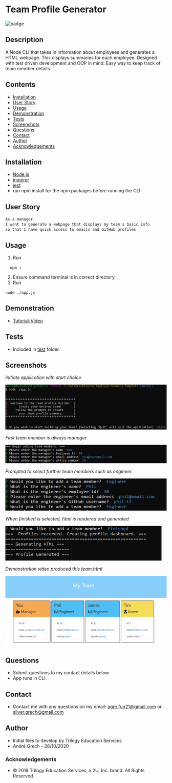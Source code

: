 # Team Profile Generator

![badge](https://img.shields.io/badge/License-mit-green.svg)<br />

## Description

A Node CLI that takes in information about employees and generates a HTML webpage. This displays summaries for each employee. Designed with test driven development and OOP in mind. Easy way to keep track of team member details.

## Contents

- [Installation](#installation)
- [User Story](#user-story)
- [Usage](#usage)
- [Demonstration](#demonstration)
- [Tests](#Tests)
- [Screenshots](#screenshots)
- [Questions](<#questions-(FAQ)>)
- [Contact](#contact)
- [Author](#authors)
- [Acknowledgements](#acknowledgements)

## Installation

- [Node.js](https://nodejs.org/en/)
- [inquirer](https://www.npmjs.com/package/inquirer)
- [jest](https://jestjs.io/)
- run npm install for the npm packages before running the CLI

## User Story

```
As a manager
I want to generate a webpage that displays my team's basic info
so that I have quick access to emails and GitHub profiles
```

## Usage

1. Run

```
  npm i
```

2. Ensure command terminal is in correct directory
3. Run

```
node ./app.js
```

## Demonstration

- [Tutorial-Video](https://drive.google.com/file/d/1AJ7NADuEGr-LswTzgOcTKi_kHifzYDH2/view?usp=sharing)

## Tests

- Included in <a href="./test">test</a> folder.

## Screenshots

_Initiate application with start choice_

![](./images/initiate.JPG)

_First team member is always manager_

![](./images/Manager-detail.JPG)

_Prompted to select further team members such as engineer_

![](./images/looping-team.JPG)

_When finished is selected, html is rendered and generated_

![](./images/complete-demo.JPG)

_Demonstration video produced this team.html_

![](./images/demo-team.JPG)

## Questions

- Submit questions to my contact details below.
- App runs in CLI.

## Contact

- Contact me with any questions on my email: agre.fun21@gmail.com or silver.grech@gmail.com

## Author

- Initial files to develop by Trilogy Education Services
- Andr&eacute; Grech - 26/10/2020

### Acknowledgements

- © 2019 Trilogy Education Services, a 2U, Inc. brand. All Rights Reserved.

